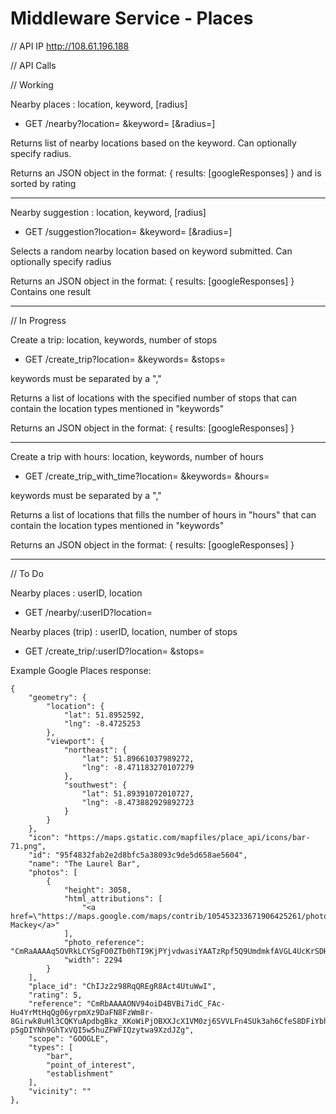 # Middleware Service - Places

// API IP
http://108.61.196.188

// API Calls

// Working

Nearby places : location, keyword, [radius]

  - GET /nearby?location= &keyword= [&radius=]

Returns list of nearby locations based on the keyword. Can optionally specify
radius.

Returns an JSON object in the format:
{ results: [googleResponses] }
and is sorted by rating

--------------------

Nearby suggestion : location, keyword, [radius]

  - GET /suggestion?location= &keyword= [&radius=]

Selects a random nearby location based on keyword submitted. Can optionally
specify radius

Returns an JSON object in the format:
{ results: [googleResponses] }
Contains one result


---------------------

// In Progress

Create a trip: location, keywords, number of stops

  - GET /create_trip?location= &keywords= &stops=

keywords must be separated by a ","

Returns a list of locations with the specified number of stops that can contain
the location types mentioned in "keywords"

Returns an JSON object in the format:
{ results: [googleResponses] }

------------------------------
Create a trip with hours: location, keywords, number of hours

  - GET /create_trip_with_time?location= &keywords= &hours=

keywords must be separated by a ","

Returns a list of locations that fills the number of hours in "hours" that can
contain the location types mentioned in "keywords"

Returns an JSON object in the format:
{ results: [googleResponses] }

------------------------------

// To Do

Nearby places : userID, location

  - GET /nearby/:userID?location=

Nearby places (trip) : userID, location, number of stops

  - GET /create_trip/:userID?location= &stops=





Example Google Places response:

    {
        "geometry": {
            "location": {
                "lat": 51.8952592,
                "lng": -8.4725253
            },
            "viewport": {
                "northeast": {
                    "lat": 51.89661037989272,
                    "lng": -8.471183270107279
                },
                "southwest": {
                    "lat": 51.89391072010727,
                    "lng": -8.473882929892723
                }
            }
        },
        "icon": "https://maps.gstatic.com/mapfiles/place_api/icons/bar-71.png",
        "id": "95f4832fab2e2d8bfc5a38093c9de5d658ae5604",
        "name": "The Laurel Bar",
        "photos": [
            {
                "height": 3058,
                "html_attributions": [
                    "<a href=\"https://maps.google.com/maps/contrib/105453233671906425261/photos\">Liam Mackey</a>"
                ],
                "photo_reference": "CmRaAAAAq5OVRkLCYSgFO0ZTb0hTI9KjPYjvdwasiYAATzRpf5Q9UmdmkfAVGL4UcKrSDH62Iq02feO0pfkOoLnd1MWCRmmJbVrzbLaIL4Yu3SNNQTgz5Tqz23gm7M8aCg1Iu7eMEhCR7QqmUHPUuIVHRCZb4RZzGhTsndf37T7ARi6vrWarq4Vvxjhibg",
                "width": 2294
            }
        ],
        "place_id": "ChIJz2z98RqQREgR8Act4UtuWwI",
        "rating": 5,
        "reference": "CmRbAAAAONV94oiD4BVBi7idC_FAc-Hu4YrMtHqQg06yrpmXz9DaFN8FzWm8r-8Girwk8uHl3CQKYuApdbgBkz_XKoWiPjOBXXJcX1VM0zj6SVVLFn4SUk3ah6CfeS8DFiYbh47KEhDalrYGPLjSPI-p5gDIYNh9GhTxVQI5w5huZFWFIQzytwa9XzdJZg",
        "scope": "GOOGLE",
        "types": [
            "bar",
            "point_of_interest",
            "establishment"
        ],
        "vicinity": ""
    },
